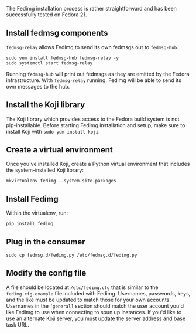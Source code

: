 The Fedimg installation process is rather straightforward and has been
successfully tested on Fedora 21.

## Install fedmsg components

`fedmsg-relay` allows Fedimg to send its own fedmsgs out to `fedmsg-hub`.

```
sudo yum install fedmsg-hub fedmsg-relay -y
sudo systemctl start fedmsg-relay
```

Running `fedmsg-hub` will print out fedmsgs as they are emitted by
the Fedora infrastructure. With `fedmsg-relay` running, Fedimg will
be able to send its own messages to the hub.

## Install the Koji library

The Koji library which provides access to the Fedora build system is not
pip-installable. Before starting Fedimg installation and setup, make sure
to install Koji with `sudo yum install koji`.

## Create a virtual environment

Once you've installed Koji, create a Python virtual environment that
includes the system-installed Koji library:

```
mkvirtualenv fedimg --system-site-packages
```

## Install Fedimg

Within the virtualenv, run:

```
pip install fedimg
```

## Plug in the consumer

```
sudo cp fedmsg.d/fedimg.py /etc/fedmsg.d/fedimg.py
```

## Modify the config file

A file should be located at `/etc/fedimg.cfg` that is similar to the `fedimg.cfg.example` file included with
Fedimg. Usernames, passwords, keys, and the like must be updated to match those for your own accounts.
Usernames in the `[general]` section should match the user account you'd like Fedimg to use when
connecting to spun up instances. If you'd like to use an alternate Koji server, you must update
the server address and base task URL.
